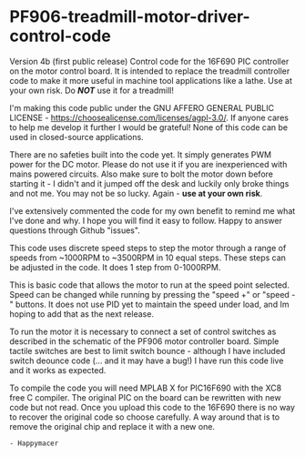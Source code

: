 # PF906-treadmill-motor-driver-control-code

Version 4b (first public release) Control code for the 16F690 PIC controller on the motor control board.  It is intended to replace the treadmill controller code to make it more useful in machine tool applications like a lathe. Use at your own risk. Do ***NOT*** use it for a treadmill!

I'm making this code public under the GNU AFFERO GENERAL PUBLIC LICENSE - https://choosealicense.com/licenses/agpl-3.0/.  If anyone cares to help me develop it further I would be grateful!  None of this code can be used in closed-source applications.

There are no safeties built into the code yet.  It simply generates PWM power for the DC motor.  Please do not use it if you are inexperienced with mains powered circuits. Also make sure to bolt the motor down before starting it - I didn't and it jumped off the desk and luckily only broke things and not me.  You may not be so lucky.  Again - **use at your own risk**.

I've extensively commented the code for my own benefit to remind me what I've done and why.  I hope you will find it easy to follow.  Happy to answer questions through Github "issues".

This code uses discrete speed steps to step the motor through a range of speeds from ~1000RPM to ~3500RPM in 10 equal steps.  These steps can be adjusted in the code. It does 1 step from 0-1000RPM.

This is basic code that allows the motor to run at the speed point selected.  Speed can be changed while running by pressing the "speed +" or "speed -" buttons.  It does not use PID yet to maintain the speed under load, and Im hoping to add that as the next release.

To run the motor it is necessary to connect a set of control switches as described in the schematic of the PF906 motor controller board.  Simple tactile switches are best to limit switch bounce - although I have included switch deounce code (... and it may have a bug!) I have run this code live and it works as expected.

To compile the code you will need MPLAB X for PIC16F690 with the XC8 free C compiler.  The original PIC on the board can be rewritten with new code but not read.  Once you upload this code to the 16F690 there is no way to recover the original code so choose carefully.  A way around that is to remove the original chip and replace it with a new one. 



```- Happymacer ```
 
